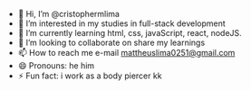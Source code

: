 - 👋 Hi, I’m @cristophermlima
- 👀 I’m interested in my studies in full-stack development
- 🌱 I’m currently learning html, css, javaScript, react, nodeJS.
- 💞️ I’m looking to collaborate on share my learnings
- 📫 How to reach me e-mail mattheuslima0251@gmail.com
- 😄 Pronouns: he him
- ⚡ Fun fact: i work as a body piercer kk 

<!---
cristophermlima/cristophermlima is a ✨ special ✨ repository because its `README.md` (this file) appears on your GitHub profile.
You can click the Preview link to take a look at your changes.
--->
